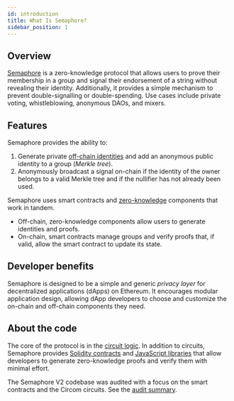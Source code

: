 ```yaml
---
id: introduction
title: What Is Semaphore?
sidebar_position: 1
---
```


## Overview

[Semaphore](https://github.com/semaphore-protocol/semaphore) is a zero-knowledge protocol
that allows users to prove their membership in a group and signal their endorsement
of a string without revealing their identity.
Additionally, it provides a simple mechanism to prevent double-signalling
or double-spending.
Use cases include private voting, whistleblowing, anonymous DAOs, and mixers.

## Features

Semaphore provides the ability to:

1. Generate private [off-chain identities](docs/guides/identities/) and add an anonymous public identity to a group (_Merkle tree_).
2. Anonymously broadcast a signal on-chain if the identity of the owner belongs to a valid Merkle tree and if the nullifier has not already been used.

Semaphore uses smart contracts and
[zero-knowledge](https://z.cash/technology/zksnarks/) components that work in
tandem.

- Off-chain, zero-knowledge components allow users to generate identities and proofs.
- On-chain, smart contracts manage groups and verify proofs that, if valid, allow the smart contract to update its state.

## Developer benefits

Semaphore is
designed to be a simple and generic _privacy layer_ for decentralized applications (dApps) on Ethereum.
It encourages modular application design, allowing dApp developers to choose and customize the on-chain and off-chain components they need.

## About the code

The core of the protocol is in the [circuit logic](https://github.com/semaphore-protocol/semaphore/tree/main/circuits/scheme.png).
In addition to circuits,
Semaphore provides [Solidity contracts](https://github.com/semaphore-protocol/semaphore/tree/main/contracts)
and [JavaScript libraries](https://github.com/semaphore-protocol/semaphore.js) that allow developers to generate zero-knowledge proofs and verify them with minimal effort.

The Semaphore V2 codebase was audited with a focus on the smart contracts and the Circom circuits.
See the [audit summary](https://semaphore.appliedzkp.org/audit-v2.pdf).
